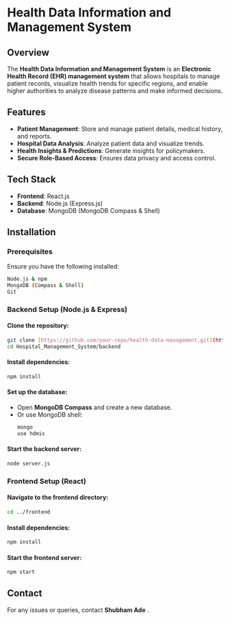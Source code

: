 # Health Data Information and Management System

## Overview
The **Health Data Information and Management System** is an **Electronic Health Record (EHR) management system** that allows hospitals to manage patient records, visualize health trends for specific regions, and enable higher authorities to analyze disease patterns and make informed decisions.

## Features
- **Patient Management**: Store and manage patient details, medical history, and reports.
- **Hospital Data Analysis**: Analyze patient data and visualize trends.
- **Health Insights & Predictions**: Generate insights for policymakers.
- **Secure Role-Based Access**: Ensures data privacy and access control.

## Tech Stack
- **Frontend**: React.js
- **Backend**: Node.js (Express.js)
- **Database**: MongoDB (MongoDB Compass & Shell)

## Installation

### Prerequisites
Ensure you have the following installed:
```bash
Node.js & npm
MongoDB (Compass & Shell)
Git
```

### Backend Setup (Node.js & Express)
#### Clone the repository:
```bash
git clone [https://github.com/your-repo/health-data-management.git](https://github.com/shubhamade79/Hospital_Management_System)
cd Hospital_Management_System/backend
```

#### Install dependencies:
```bash
npm install
```

#### Set up the database:
- Open **MongoDB Compass** and create a new database.
- Or use MongoDB shell:
  ```bash
  mongo
  use hdmis
  ```

#### Start the backend server:
```bash
node server.js
```

### Frontend Setup (React)
#### Navigate to the frontend directory:
```bash
cd ../frontend
```

#### Install dependencies:
```bash
npm install
```

#### Start the frontend server:
```bash
npm start
```


## Contact
For any issues or queries, contact **Shubham Ade** .

